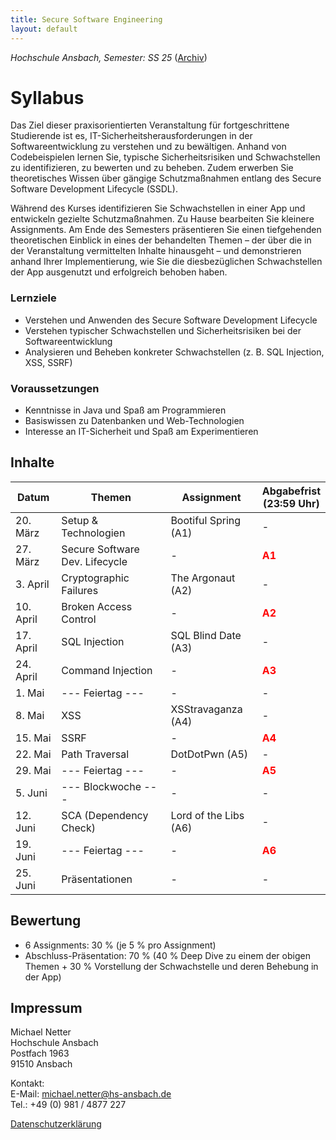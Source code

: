```yaml
---
title: Secure Software Engineering
layout: default
---
```

*Hochschule Ansbach, Semester: SS 25* ([Archiv](/archive))

# Syllabus

Das Ziel dieser praxisorientierten Veranstaltung für fortgeschrittene Studierende ist es, IT-Sicherheitsherausforderungen in der Softwareentwicklung zu verstehen und zu bewältigen. Anhand von Codebeispielen lernen Sie, typische Sicherheitsrisiken und Schwachstellen zu identifizieren, zu bewerten und zu beheben. Zudem erwerben Sie theoretisches Wissen über gängige Schutzmaßnahmen entlang des Secure Software Development Lifecycle (SSDL).

Während des Kurses identifizieren Sie Schwachstellen in einer App und entwickeln gezielte Schutzmaßnahmen. Zu Hause bearbeiten Sie kleinere Assignments. Am Ende des Semesters präsentieren Sie einen tiefgehenden theoretischen Einblick in eines der behandelten Themen – der über die in der Veranstaltung vermittelten Inhalte hinausgeht – und demonstrieren anhand Ihrer Implementierung, wie Sie die diesbezüglichen Schwachstellen der App ausgenutzt und erfolgreich behoben haben.

### Lernziele
- Verstehen und Anwenden des Secure Software Development Lifecycle
- Verstehen typischer Schwachstellen und Sicherheitsrisiken bei der Softwareentwicklung
- Analysieren und Beheben konkreter Schwachstellen (z. B. SQL Injection, XSS, SSRF)

### Voraussetzungen
- Kenntnisse in Java und Spaß am Programmieren
- Basiswissen zu Datenbanken und Web-Technologien
- Interesse an IT-Sicherheit und Spaß am Experimentieren

## Inhalte

| **Datum** | **Themen**                     | **Assignment**        | **Abgabefrist<br>(23:59 Uhr)**         |
|-----------|--------------------------------|-----------------------|----------------------------------------|
| 20. März  | Setup & Technologien           | Bootiful Spring (A1)  | -                                      |
| 27. März  | Secure Software Dev. Lifecycle | -                     | <span style="color:red"> **A1**</span> |
| 3. April  | Cryptographic Failures         | The Argonaut (A2)     | -                                      |
| 10. April | Broken Access Control          | -                     | <span style="color:red"> **A2**</span> |
| 17. April | SQL Injection                  | SQL Blind Date (A3)   | -                                      |
| 24. April | Command Injection              | -                     | <span style="color:red"> **A3**</span> |
| 1. Mai    | --- Feiertag ---               | -                     | -                                      |
| 8. Mai    | XSS                            | XSStravaganza (A4)    | -                                      |
| 15. Mai   | SSRF                           | -                     | <span style="color:red"> **A4**</span> |
| 22. Mai   | Path Traversal                 | DotDotPwn (A5)        | -                                      |
| 29. Mai   | --- Feiertag ---               | -                     | <span style="color:red"> **A5**</span> |
| 5. Juni   | --- Blockwoche ---             | -                     | -                                      |
| 12. Juni  | SCA (Dependency Check)         | Lord of the Libs (A6) | -                                      |
| 19. Juni  | --- Feiertag ---               | -                     | <span style="color:red"> **A6**</span> |
| 25. Juni  | Präsentationen                 | -                     | -                                      |

## Bewertung

- 6 Assignments: 30 % (je 5 % pro Assignment)
- Abschluss-Präsentation: 70 % (40 % Deep Dive zu einem der obigen Themen + 30 % Vorstellung der Schwachstelle und deren Behebung in der App)

## Impressum

Michael Netter<br>
Hochschule Ansbach<br>
Postfach 1963<br>
91510 Ansbach<br>

Kontakt:<br>
E-Mail: michael.netter@hs-ansbach.de<br>
Tel.: +49 (0) 981 / 4877 227

[Datenschutzerklärung](/datenschutz)
